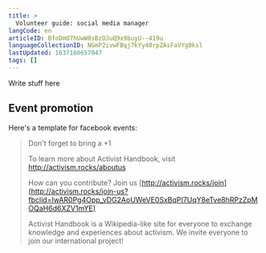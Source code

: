 ```yaml
---
title: >
  Volunteer guide: social media manager
langCode: en
articleID: BfoDmO7hUwW8sBzOJuQ9x9buyU--419u
languageCollectionID: NGmP2ivwFBqj7kYy40rpZAsFaVYg0ksl
lastUpdated: 1637160657047
tags: []
---
```


Write stuff here

## Event promotion

Here's a template for facebook events:

> Don't forget to bring a +1
> 
> To learn more about Activist Handbook, visit http://activism.rocks/aboutus
> 
> How can you contribute? Join us [http://activism.rocks/join](http://activism.rocks/join-us?fbclid=IwAR0Pg4Opp_vDG2AoUWeVE0SxBqPI7UqY8eTve8hRPzZpMOQaH6d6XZV1mYE)
> 
> Activist Handbook is a Wikipedia-like site for everyone to exchange knowledge and experiences about activism. We invite everyone to join our international project!